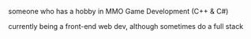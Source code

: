 someone who has a hobby in MMO Game Development (C++ & C#)

currently being a front-end web dev, although sometimes do a full stack

<!---
Claytoo/Claytoo is a ✨ special ✨ repository because its `README.md` (this file) appears on your GitHub profile.
You can click the Preview link to take a look at your changes.
--->
